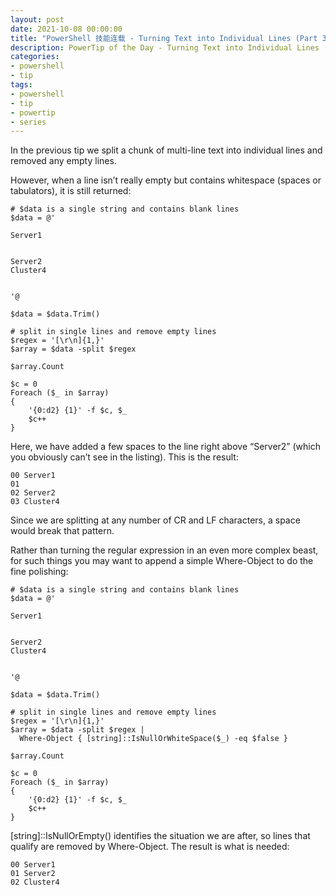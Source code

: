 ```yaml
---
layout: post
date: 2021-10-08 00:00:00
title: "PowerShell 技能连载 - Turning Text into Individual Lines (Part 3)"
description: PowerTip of the Day - Turning Text into Individual Lines (Part 3)
categories:
- powershell
- tip
tags:
- powershell
- tip
- powertip
- series
---
```

In the previous tip we split a chunk of multi-line text into individual lines and removed any empty lines.

However, when a line isn’t really empty but contains whitespace (spaces or tabulators), it is still returned:

    # $data is a single string and contains blank lines
    $data = @'

    Server1


    Server2
    Cluster4


    '@

    $data = $data.Trim()

    # split in single lines and remove empty lines
    $regex = '[\r\n]{1,}'
    $array = $data -split $regex

    $array.Count

    $c = 0
    Foreach ($_ in $array)
    {
        '{0:d2} {1}' -f $c, $_
        $c++
    }


Here, we have added a few spaces to the line right above “Server2” (which you obviously can’t see in the listing). This is the result:


    00 Server1
    01
    02 Server2
    03 Cluster4


Since we are splitting at any number of CR and LF characters, a space would break that pattern.

Rather than turning the regular expression in an even more complex beast, for such things you may want to append a simple Where-Object to do the fine polishing:

    # $data is a single string and contains blank lines
    $data = @'

    Server1


    Server2
    Cluster4


    '@

    $data = $data.Trim()

    # split in single lines and remove empty lines
    $regex = '[\r\n]{1,}'
    $array = $data -split $regex |
      Where-Object { [string]::IsNullOrWhiteSpace($_) -eq $false }

    $array.Count

    $c = 0
    Foreach ($_ in $array)
    {
        '{0:d2} {1}' -f $c, $_
        $c++
    }


[string]::IsNullOrEmpty() identifies the situation we are after, so lines that qualify are removed by Where-Object. The result is what is needed:


    00 Server1
    01 Server2
    02 Cluster4






<!--本文国际来源：[Turning Text into Individual Lines (Part 3)](https://community.idera.com/database-tools/powershell/powertips/b/tips/posts/turning-text-into-individual-lines-part-3)-->

